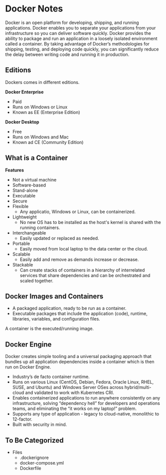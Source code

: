 # Docker Notes

Docker is an open platform for developing, shipping, and running applications. Docker enables you to separate your applications from your infrastructure so you can deliver software quickly. Docker provides the ability to package and run an application in a loosely isolated environment called a container. By taking advantage of Docker’s methodologies for shipping, testing, and deploying code quickly, you can significantly reduce the delay between writing code and running it in production.

## Editions

Dockers comes in different editions.

**Docker Enterprise**

- Paid
- Runs on Windows or Linux
- Known as EE (Enterprise Edition)

**Docker Desktop**

- Free
- Runs on Windows and Mac
- Known ad CE (Community Edition)


## What is a Container

**Features**

- Not a virtual machine
- Software-based
- Stand-alone
- Executable
- Secure
- Flexible
	+ Any applicatio, Windows or Linux, can be containerized.
- Lightweight
	+ No new OS has to be installed as the host's kernel is shared with the running containers.
- Interchangeable
	+ Easily updated or replaced as needed.
- Portable
	+ Easily moved from local laptop to the data center or the cloud.
- Scalable
	+ Easily add and remove as demands increase or decrease.
- Stackable
	+ Can create stacks of containers in a hierarchy of interrelated services that share dependencies and can be orchestrated and scaled together.


## Docker Images and Containers

- A packaged application, ready to be run as a container.
- Executable packages that include the application (code), runtime, libraries, variables, and configuration files.

A container is the executed/running image.


## Docker Engine

Docker creates simple tooling and a universal packaging approach that bundles up all application dependencies inside a container which is then run on Docker Engine.

- Industry’s de facto container runtime.
- Runs on various Linux (CentOS, Debian, Fedora, Oracle Linux, RHEL, SUSE, and Ubuntu) and Windows Server OSes across hybrid/multi-cloud and validated to work with Kubernetes CRI.
- Enables containerized applications to run anywhere consistently on any infrastructure, solving “dependency hell” for developers and operations teams, and eliminating the “it works on my laptop!” problem.
- Supports any type of application - legacy to cloud-native, monolithic to 12-factor.
- Built with security in mind.


## To Be Categorized

- Files
	+ .dockerignore
	+ docker-compose.yml
	+ Dockerfile
